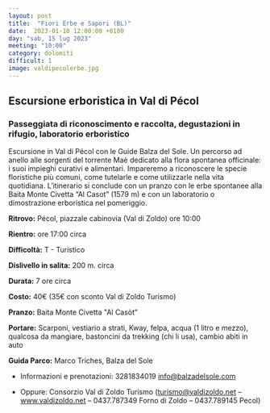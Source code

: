 ```yaml
---
layout: post
title:  "Fiori Erbe e Sapori (BL)"
date:  2023-01-10 12:00:00 +0100
day: "sab, 15 lug 2023"
meeting: "10:00"
category: dolomiti 
difficult: 1
image: valdipecolerbe.jpg
---
```


## Escursione erboristica in Val di Pécol
### Passeggiata di riconoscimento e raccolta, degustazioni in rifugio, laboratorio erboristico ###

Escursione in Val di Pécol con le Guide Balza del Sole. Un percorso ad anello alle sorgenti del torrente Maè dedicato alla flora spontanea officinale: i suoi impieghi curativi e alimentari.
Impareremo a riconoscere le specie floristiche più comuni, come tutelarle e come utilizzarle nella vita quotidiana. L’itinerario si conclude con un pranzo con le erbe spontanee alla Baita Monte Civetta “Al Casot” (1579 m) e con un laboratorio o dimostrazione erboristica nel pomeriggio.

**Ritrovo:** Pécol, piazzale cabinovia (Val di Zoldo) ore 10:00

**Rientro:** ore 17:00 circa 

**Difficoltà:** T - Turistico

**Dislivello in salita:**  200 m. circa

**Durata:** 7 ore circa

**Costo:** 40€ (35€ con sconto Val di Zoldo Turismo)

**Pranzo:** Baita Monte Civetta "Al Casòt"

**Portare:** Scarponi, vestiario a strati, Kway, felpa, acqua (1 litro e mezzo), qualcosa da mangiare, bastoncini da trekking (chi li usa), cambio abiti in auto  

**Guida Parco:** Marco Triches, Balza del Sole
* Informazioni e prenotazioni: 3281834019 info@balzadelsole.com

* Oppure: Consorzio Val di Zoldo Turismo (turismo@valdizoldo.net – www.valdizoldo.net – 0437.787349 Forno di Zoldo – 0437.789145 Pecol) 

